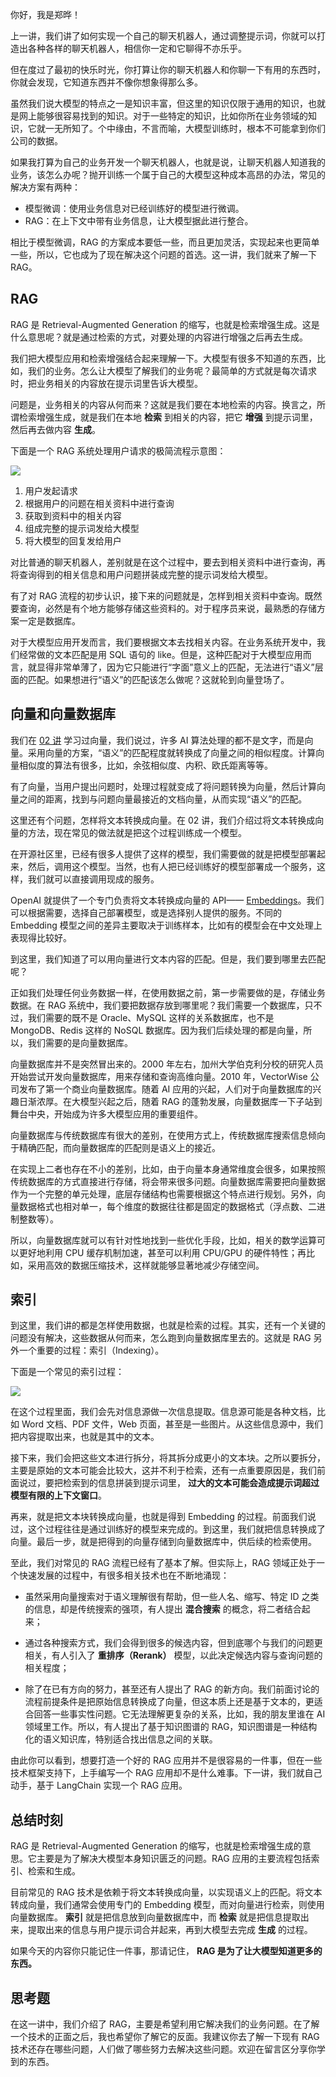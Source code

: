 你好，我是郑晔！

上一讲，我们讲了如何实现一个自己的聊天机器人，通过调整提示词，你就可以打造出各种各样的聊天机器人，相信你一定和它聊得不亦乐乎。

但在度过了最初的快乐时光，你打算让你的聊天机器人和你聊一下有用的东西时，你就会发现，它知道东西并不像你想象得那么多。

虽然我们说大模型的特点之一是知识丰富，但这里的知识仅限于通用的知识，也就是网上能够很容易找到的知识。对于一些特定的知识，比如你所在业务领域的知识，它就一无所知了。个中缘由，不言而喻，大模型训练时，根本不可能拿到你们公司的数据。

如果我打算为自己的业务开发一个聊天机器人，也就是说，让聊天机器人知道我的业务，该怎么办呢？抛开训练一个属于自己的大模型这种成本高昂的办法，常见的解决方案有两种：

- 模型微调：使用业务信息对已经训练好的模型进行微调。
- RAG：在上下文中带有业务信息，让大模型据此进行整合。

相比于模型微调，RAG 的方案成本要低一些，而且更加灵活，实现起来也更简单一些，所以，它也成为了现在解决这个问题的首选。这一讲，我们就来了解一下 RAG。

## RAG

RAG 是 Retrieval-Augmented Generation 的缩写，也就是检索增强生成。这是什么意思呢？就是通过检索的方式，对要处理的内容进行增强之后再去生成。

我们把大模型应用和检索增强结合起来理解一下。大模型有很多不知道的东西，比如，我们的业务。怎么让大模型了解我们的业务呢？最简单的方式就是每次请求时，把业务相关的内容放在提示词里告诉大模型。

问题是，业务相关的内容从何而来？这就是我们要在本地检索的内容。换言之，所谓检索增强生成，就是我们在本地 **检索** 到相关的内容，把它 **增强** 到提示词里，然后再去做内容 **生成**。

下面是一个 RAG 系统处理用户请求的极简流程示意图：

![](https://static001.geekbang.org/resource/image/88/2c/88732f87e0aaa2ac2ef1a7410668e72c.jpg?wh=1722x1126)

1. 用户发起请求
2. 根据用户的问题在相关资料中进行查询
3. 获取到资料中的相关内容
4. 组成完整的提示词发给大模型
5. 将大模型的回复发给用户

对比普通的聊天机器人，差别就是在这个过程中，要去到相关资料中进行查询，再将查询得到的相关信息和用户问题拼装成完整的提示词发给大模型。

有了对 RAG 流程的初步认识，接下来的问题就是，怎样到相关资料中查询。既然要查询，必然是有个地方能够存储这些资料的。对于程序员来说，最熟悉的存储方案一定是数据库。

对于大模型应用开发而言，我们要根据文本去找相关内容。在业务系统开发中，我们经常做的文本匹配是用 SQL 语句的 like。但是，这种匹配对于大模型应用而言，就显得非常单薄了，因为它只能进行“字面”意义上的匹配，无法进行“语义”层面的匹配。如果想进行“语义”的匹配该怎么做呢？这就轮到向量登场了。

## 向量和向量数据库

我们在 [02 讲](https://time.geekbang.org/column/article/821486) 学习过向量，我们说过，许多 AI 算法处理的都不是文字，而是向量。采用向量的方案，“语义”的匹配程度就转换成了向量之间的相似程度。计算向量相似度的算法有很多，比如，余弦相似度、内积、欧氏距离等等。

有了向量，当用户提出问题时，处理过程就变成了将问题转换为向量，然后计算向量之间的距离，找到与问题向量最接近的文档向量，从而实现“语义”的匹配。

这里还有个问题，怎样将文本转换成向量。在 02 讲，我们介绍过将文本转换成向量的方法，现在常见的做法就是把这个过程训练成一个模型。

在开源社区里，已经有很多人提供了这样的模型，我们需要做的就是把模型部署起来，然后，调用这个模型。当然，也有人把已经训练好的模型部署成一个服务，这样，我们就可以直接调用现成的服务。

OpenAI 就提供了一个专门负责将文本转换成向量的 API—— [Embeddings](https://platform.openai.com/docs/api-reference/embeddings)。我们可以根据需要，选择自己部署模型，或是选择别人提供的服务。不同的 Embedding 模型之间的差异主要取决于训练样本，比如有的模型会在中文处理上表现得比较好。

到这里，我们知道了可以用向量进行文本内容的匹配。但是，我们要到哪里去匹配呢？

正如我们处理任何业务数据一样，在使用数据之前，第一步需要做的是，存储业务数据。在 RAG 系统中，我们要把数据存放到哪里呢？我们需要一个数据库，只不过，我们需要的既不是 Oracle、MySQL 这样的关系数据库，也不是 MongoDB、Redis 这样的 NoSQL 数据库。因为我们后续处理的都是向量，所以，我们需要的是向量数据库。

向量数据库并不是突然冒出来的。2000 年左右，加州大学伯克利分校的研究人员开始尝试开发向量数据库，用来存储和查询高维向量。2010 年，VectorWise 公司发布了第一个商业向量数据库。随着 AI 应用的兴起，人们对于向量数据库的兴趣日渐浓厚。在大模型兴起之后，随着 RAG 的蓬勃发展，向量数据库一下子站到舞台中央，开始成为许多大模型应用的重要组件。

向量数据库与传统数据库有很大的差别，在使用方式上，传统数据库搜索信息倾向于精确匹配，而向量数据库的匹配则是语义上的接近。

在实现上二者也存在不小的差别，比如，由于向量本身通常维度会很多，如果按照传统数据库的方式直接进行存储，将会带来很多问题。向量数据库需要把向量数据作为一个完整的单元处理，底层存储结构也需要根据这个特点进行规划。另外，向量数据格式也相对单一，每个维度的数据往往都是固定的数据格式（浮点数、二进制整数等）。

所以，向量数据库就可以有针对性地找到一些优化手段，比如，相关的数学运算可以更好地利用 CPU 缓存机制加速，甚至可以利用 CPU/GPU 的硬件特性；再比如，采用高效的数据压缩技术，这样就能够显著地减少存储空间。

## 索引

到这里，我们讲的都是怎样使用数据，也就是检索的过程。其实，还有一个关键的问题没有解决，这些数据从何而来，怎么跑到向量数据库里去的。这就是 RAG 另外一个重要的过程：索引（Indexing）。

下面是一个常见的索引过程：

![](https://static001.geekbang.org/resource/image/bd/a2/bdba19e4bbcd2d5bc548cd23372a86a2.jpg?wh=2202x471)

在这个过程里面，我们会先对信息源做一次信息提取。信息源可能是各种文档，比如 Word 文档、PDF 文件，Web 页面，甚至是一些图片。从这些信息源中，我们把内容提取出来，也就是其中的文本。

接下来，我们会把这些文本进行拆分，将其拆分成更小的文本块。之所以要拆分，主要是原始的文本可能会比较大，这并不利于检索，还有一点重要原因是，我们前面说过，要把检索到的信息拼装到提示词里， **过大的文本可能会造成提示词超过模型有限的上下文窗口**。

再来，就是把文本块转换成向量，也就是得到 Embedding 的过程。前面我们说过，这个过程往往是通过训练好的模型来完成的。到这里，我们就把信息转换成了向量。最后一步，就是把得到的向量存储到向量数据库中，供后续的检索使用。

至此，我们对常见的 RAG 流程已经有了基本了解。但实际上，RAG 领域正处于一个快速发展的过程中，有很多相关技术也在不断地涌现：

- 虽然采用向量搜索对于语义理解很有帮助，但一些人名、缩写、特定 ID 之类的信息，却是传统搜索的强项，有人提出 **混合搜索** 的概念，将二者结合起来；

- 通过各种搜索方式，我们会得到很多的候选内容，但到底哪个与我们的问题更相关，有人引入了 **重排序（Rerank）** 模型，以此决定候选内容与查询问题的相关程度；

- 除了在已有方向的努力，甚至还有人提出了 RAG 的新方向。我们前面讨论的流程前提条件是把原始信息转换成了向量，但这本质上还是基于文本的，更适合回答一些事实性问题。它无法理解更复杂的关系，比如，我的朋友里谁在 AI 领域里工作。所以，有人提出了基于知识图谱的 RAG，知识图谱是一种结构化的语义知识库，特别适合找出信息之间的关联。


由此你可以看到，想要打造一个好的 RAG 应用并不是很容易的一件事，但在一些技术框架支持下，上手编写一个 RAG 应用却不是什么难事。下一讲，我们就自己动手，基于 LangChain 实现一个 RAG 应用。

## 总结时刻

RAG 是 Retrieval-Augmented Generation 的缩写，也就是检索增强生成的意思。它主要是为了解决大模型本身知识匮乏的问题。RAG 应用的主要流程包括索引、检索和生成。

目前常见的 RAG 技术是依赖于将文本转换成向量，以实现语义上的匹配。将文本转成向量，我们通常会使用专门的 Embedding 模型，而对向量进行检索，则使用向量数据库。 **索引** 就是把信息放到向量数据库中，而 **检索** 就是把信息提取出来，提取出来的信息与用户提示词合并起来，再到大模型去完成 **生成** 的过程。

如果今天的内容你只能记住一件事，那请记住， **RAG 是为了让大模型知道更多的东西。**

## 思考题

在这一讲中，我们介绍了 RAG，主要是希望利用它解决我们的业务问题。在了解一个技术的正面之后，我也希望你了解它的反面。我建议你去了解一下现有 RAG 技术还存在哪些问题，人们做了哪些努力去解决这些问题。欢迎在留言区分享你学到的东西。